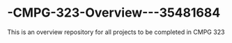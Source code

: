 # -CMPG-323-Overview---35481684
This is an overview repository for all projects to be completed in CMPG 323
